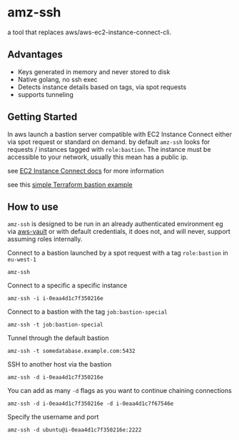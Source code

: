 # amz-ssh

a tool that replaces aws/aws-ec2-instance-connect-cli.

## Advantages

- Keys generated in memory and never stored to disk
- Native golang, no ssh exec
- Detects instance details based on tags, via spot requests
- supports tunneling

## Getting Started

In aws launch a bastion server compatible with EC2 Instance Connect either via spot request or standard on demand. by default
`amz-ssh` looks for requests / instances tagged with `role:bastion`. The instance must be
 accessible to your network, usually this mean has a public ip.
 
see [EC2 Instance Connect docs](https://docs.aws.amazon.com/AWSEC2/latest/UserGuide/ec2-instance-connect-methods.html) for more information

see this [simple Terraform bastion example](./examples/spot-bastion)

## How to use

`amz-ssh` is designed to be run in an already authenticated environment eg via [aws-vault](https://github.com/99designs/aws-vault) or with default credentials, it does not, and will never, support assuming roles internally.

Connect to a bastion launched by a spot request with a tag `role:bastion` in `eu-west-1
`

`amz-ssh`

Connect to a specific a specific instance

`amz-ssh -i i-0eaa4d1c7f350216e`

Connect to a bastion with the tag `job:bastion-special`

`amz-ssh -t job:bastion-special`

Tunnel through the default bastion

`amz-ssh -t somedatabase.example.com:5432`

SSH to another host via the bastion

`amz-ssh -d i-0eaa4d1c7f350216e`

You can add as many `-d` flags as you want to continue chaining connections

`amz-ssh -d i-0eaa4d1c7f350216e -d i-0eaa4d1c7f67546e`

Specify the username and port

`amz-ssh -d ubuntu@i-0eaa4d1c7f350216e:2222`